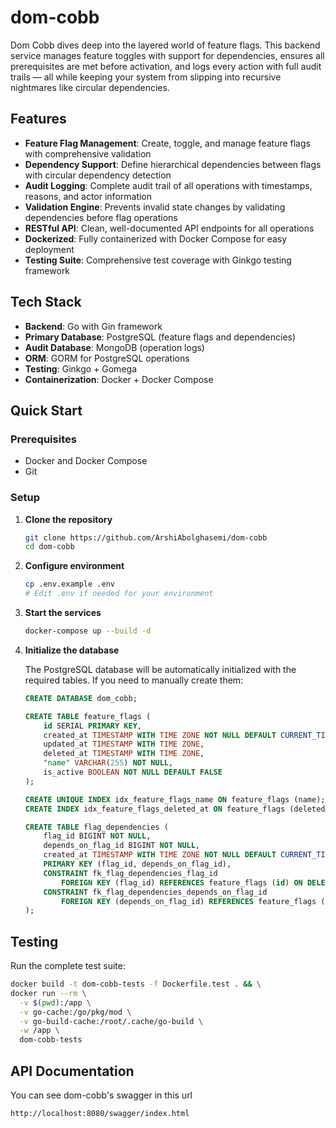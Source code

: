 # dom-cobb

Dom Cobb dives deep into the layered world of feature flags. This backend service manages feature toggles with support for dependencies, ensures all prerequisites are met before activation, and logs every action with full audit trails — all while keeping your system from slipping into recursive nightmares like circular dependencies.

## Features

- **Feature Flag Management**: Create, toggle, and manage feature flags with comprehensive validation
- **Dependency Support**: Define hierarchical dependencies between flags with circular dependency detection
- **Audit Logging**: Complete audit trail of all operations with timestamps, reasons, and actor information
- **Validation Engine**: Prevents invalid state changes by validating dependencies before flag operations
- **RESTful API**: Clean, well-documented API endpoints for all operations
- **Dockerized**: Fully containerized with Docker Compose for easy deployment
- **Testing Suite**: Comprehensive test coverage with Ginkgo testing framework

## Tech Stack

- **Backend**: Go with Gin framework
- **Primary Database**: PostgreSQL (feature flags and dependencies)
- **Audit Database**: MongoDB (operation logs)
- **ORM**: GORM for PostgreSQL operations
- **Testing**: Ginkgo + Gomega
- **Containerization**: Docker + Docker Compose

## Quick Start

### Prerequisites
- Docker and Docker Compose
- Git

### Setup

1. **Clone the repository**
   ```bash
   git clone https://github.com/ArshiAbolghasemi/dom-cobb
   cd dom-cobb
   ```

2. **Configure environment**
   ```bash
   cp .env.example .env
   # Edit .env if needed for your environment
   ```

3. **Start the services**
   ```bash
   docker-compose up --build -d
   ```

4. **Initialize the database**
   
   The PostgreSQL database will be automatically initialized with the required tables. If you need to manually create them:
   ```sql
   CREATE DATABASE dom_cobb;
   
   CREATE TABLE feature_flags (
       id SERIAL PRIMARY KEY,
       created_at TIMESTAMP WITH TIME ZONE NOT NULL DEFAULT CURRENT_TIMESTAMP,
       updated_at TIMESTAMP WITH TIME ZONE,
       deleted_at TIMESTAMP WITH TIME ZONE,
       "name" VARCHAR(255) NOT NULL,
       is_active BOOLEAN NOT NULL DEFAULT FALSE
   );
   
   CREATE UNIQUE INDEX idx_feature_flags_name ON feature_flags (name);
   CREATE INDEX idx_feature_flags_deleted_at ON feature_flags (deleted_at);
   
   CREATE TABLE flag_dependencies (
       flag_id BIGINT NOT NULL,
       depends_on_flag_id BIGINT NOT NULL,
       created_at TIMESTAMP WITH TIME ZONE NOT NULL DEFAULT CURRENT_TIMESTAMP,
       PRIMARY KEY (flag_id, depends_on_flag_id),
       CONSTRAINT fk_flag_dependencies_flag_id
           FOREIGN KEY (flag_id) REFERENCES feature_flags (id) ON DELETE CASCADE,
       CONSTRAINT fk_flag_dependencies_depends_on_flag_id
           FOREIGN KEY (depends_on_flag_id) REFERENCES feature_flags (id) ON DELETE CASCADE
   );
   ```

## Testing

Run the complete test suite:

```bash
docker build -t dom-cobb-tests -f Dockerfile.test . && \
docker run --rm \
  -v $(pwd):/app \
  -v go-cache:/go/pkg/mod \
  -v go-build-cache:/root/.cache/go-build \
  -w /app \
  dom-cobb-tests
```

## API Documentation

You can see dom-cobb's swagger in this url
```
http://localhost:8080/swagger/index.html
```
